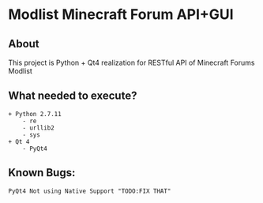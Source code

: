 Modlist Minecraft Forum API+GUI
===

About
---
This project is Python + Qt4 realization for RESTful API of Minecraft Forums Modlist

What needed to execute?
---
    + Python 2.7.11
        - re
        - urllib2
        - sys
    + Qt 4
        - PyQt4

Known Bugs:
---
    PyQt4 Not using Native Support "TODO:FIX THAT"
